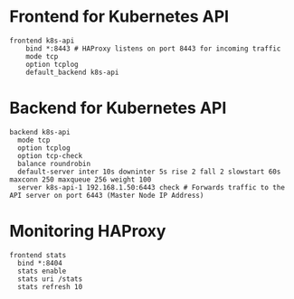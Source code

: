 # Frontend for Kubernetes API
```
frontend k8s-api
    bind *:8443 # HAProxy listens on port 8443 for incoming traffic
    mode tcp
    option tcplog
    default_backend k8s-api
```

# Backend for Kubernetes API
```
backend k8s-api
  mode tcp
  option tcplog
  option tcp-check
  balance roundrobin
  default-server inter 10s downinter 5s rise 2 fall 2 slowstart 60s maxconn 250 maxqueue 256 weight 100
  server k8s-api-1 192.168.1.50:6443 check # Forwards traffic to the API server on port 6443 (Master Node IP Address)
```

# Monitoring HAProxy
```
frontend stats
  bind *:8404
  stats enable
  stats uri /stats
  stats refresh 10
```
